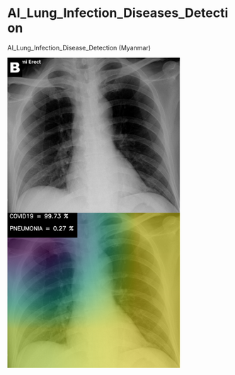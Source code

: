# AI_Lung_Infection_Diseases_Detection
 AI_Lung_Infection_Disease_Detection (Myanmar)
 
 ![](images/sample_image.png)
